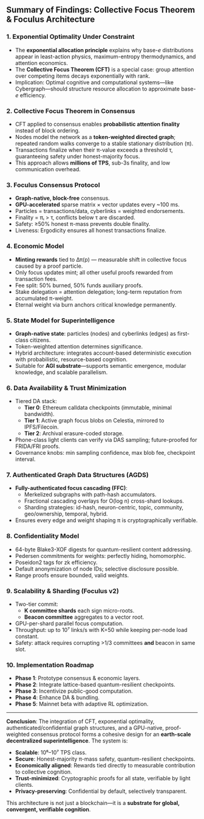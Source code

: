 ## Summary of Findings: Collective Focus Theorem & Foculus Architecture

### 1. Exponential Optimality Under Constraint
- The **exponential allocation principle** explains why base-*e* distributions appear in least-action physics, maximum-entropy thermodynamics, and attention economics.
- The **Collective Focus Theorem (CFT)** is a special case: group attention over competing items decays exponentially with rank.
- Implication: Optimal cognitive and computational systems—like Cybergraph—should structure resource allocation to approximate base-*e* efficiency.

### 2. Collective Focus Theorem in Consensus
- CFT applied to consensus enables **probabilistic attention finality** instead of block ordering.
- Nodes model the network as a **token-weighted directed graph**; repeated random walks converge to a stable stationary distribution (π).
- Transactions finalize when their π-value exceeds a threshold τ, guaranteeing safety under honest-majority focus.
- This approach allows **millions of TPS**, sub-3s finality, and low communication overhead.

### 3. Foculus Consensus Protocol
- **Graph-native, block-free** consensus.
- **GPU-accelerated** sparse matrix × vector updates every ~100 ms.
- Particles = transactions/data, cyberlinks = weighted endorsements.
- Finality = πᵢ > τ, conflicts below τ are discarded.
- Safety: ≥50% honest π-mass prevents double finality.
- Liveness: Ergodicity ensures all honest transactions finalize.

### 4. Economic Model
- **Minting rewards** tied to Δπ(p) — measurable shift in collective focus caused by a proof particle.
- Only focus updates mint; all other useful proofs rewarded from transaction fees.
- Fee split: 50% burned, 50% funds auxiliary proofs.
- Stake delegation = attention delegation; long-term reputation from accumulated π-weight.
- Eternal weight via burn anchors critical knowledge permanently.

### 5. State Model for Superintelligence
- **Graph-native state**: particles (nodes) and cyberlinks (edges) as first-class citizens.
- Token-weighted attention determines significance.
- Hybrid architecture: integrates account-based deterministic execution with probabilistic, resource-based cognition.
- Suitable for **AGI substrate**—supports semantic emergence, modular knowledge, and scalable parallelism.

### 6. Data Availability & Trust Minimization
- Tiered DA stack:
  - **Tier 0**: Ethereum calldata checkpoints (immutable, minimal bandwidth).
  - **Tier 1**: Active graph focus blobs on Celestia, mirrored to IPFS/Filecoin.
  - **Tier 2**: Archival erasure-coded storage.
- Phone-class light clients can verify via DAS sampling; future-proofed for FRIDA/FRI proofs.
- Governance knobs: min sampling confidence, max blob fee, checkpoint interval.

### 7. Authenticated Graph Data Structures (AGDS)
- **Fully-authenticated focus cascading (FFC)**:
  - Merkelized subgraphs with path-hash accumulators.
  - Fractional cascading overlays for O(log n) cross-shard lookups.
  - Sharding strategies: id-hash, neuron-centric, topic, community, geo/ownership, temporal, hybrid.
- Ensures every edge and weight shaping π is cryptographically verifiable.

### 8. Confidentiality Model
- 64-byte Blake3-XOF digests for quantum-resilient content addressing.
- Pedersen commitments for weights: perfectly hiding, homomorphic.
- Poseidon2 tags for zk efficiency.
- Default anonymization of node IDs; selective disclosure possible.
- Range proofs ensure bounded, valid weights.

### 9. Scalability & Sharding (Foculus v2)
- Two-tier commit:
  - **K committee shards** each sign micro-roots.
  - **Beacon committee** aggregates to a vector root.
- GPU-per-shard parallel focus computation.
- Throughput: up to 10⁷ links/s with K=50 while keeping per-node load constant.
- Safety: attack requires corrupting >1/3 committees **and** beacon in same slot.

### 10. Implementation Roadmap
- **Phase 1**: Prototype consensus & economic layers.
- **Phase 2**: Integrate lattice-based quantum-resilient checkpoints.
- **Phase 3**: Incentivize public-good computation.
- **Phase 4**: Enhance DA & bundling.
- **Phase 5**: Mainnet beta with adaptive RL optimization.

---
**Conclusion**: The integration of CFT, exponential optimality, authenticated/confidential graph structures, and a GPU-native, proof-weighted consensus protocol forms a cohesive design for an **earth-scale decentralized superintelligence**. The system is:
- **Scalable**: 10⁶–10⁷ TPS class.
- **Secure**: Honest-majority π-mass safety, quantum-resilient checkpoints.
- **Economically aligned**: Rewards tied directly to measurable contribution to collective cognition.
- **Trust-minimized**: Cryptographic proofs for all state, verifiable by light clients.
- **Privacy-preserving**: Confidential by default, selectively transparent.

This architecture is not just a blockchain—it is a **substrate for global, convergent, verifiable cognition**.

